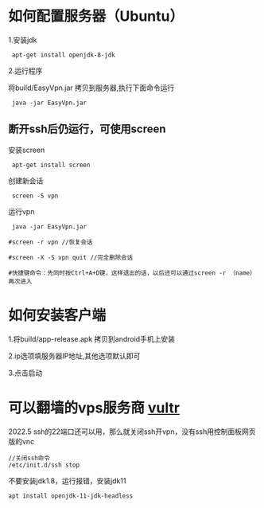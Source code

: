 
# 如何配置服务器（Ubuntu）

1.安装jdk
```  
 apt-get install openjdk-8-jdk
```  
2.运行程序
 
 将build/EasyVpn.jar 拷贝到服务器,执行下面命令运行
```  
 java -jar EasyVpn.jar
```  

## 断开ssh后仍运行，可使用screen

 安装screen
 ```  
  apt-get install screen
 ```  
 创建新会话
 ```  
  screen -S vpn
 ```  
 运行vpn
 ```  
  java -jar EasyVpn.jar

#screen -r vpn //恢复会话

#screen -X -S vpn quit //完全删除会话

#快捷键命令：先同时按Ctrl+A+D键，这样退出的话，以后还可以通过screen -r （name）再次进入
```  


# 如何安装客户端

1.将build/app-release.apk 拷贝到android手机上安装

2.ip选项填服务器IP地址,其他选项默认即可

3.点击启动

# 可以翻墙的vps服务商 [vultr](https://www.vultr.com/?ref=9126507-8H)

2022.5 ssh的22端口还可以用，那么就关闭ssh开vpn，没有ssh用控制面板网页版的vnc
```
//关闭ssh命令
/etc/init.d/ssh stop
```  
不要安装jdk1.8，运行报错，安装jdk11
```
apt install openjdk-11-jdk-headless
```


